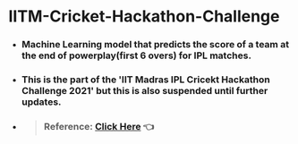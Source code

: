 # IITM-Cricket-Hackathon-Challenge
* ### Machine Learning model that predicts the score of a team at the end of powerplay(first 6 overs) for IPL matches.
* ### This is the part of the 'IIT Madras IPL Cricekt Hackathon Challenge 2021' but this is also suspended until further updates.
* > ### Reference: [Click Here](https://youtu.be/BpedarBnp08) 👈
